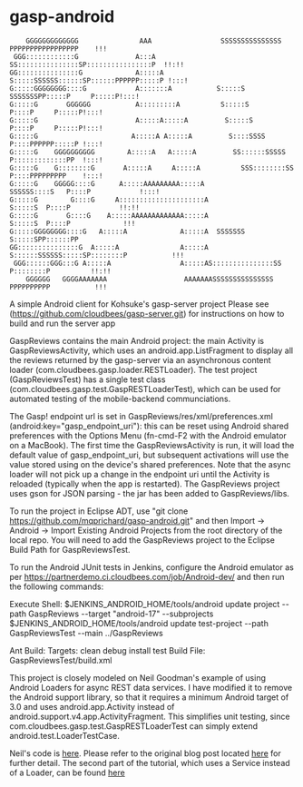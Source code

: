 gasp-android
============

        GGGGGGGGGGGGG               AAA                 SSSSSSSSSSSSSSS PPPPPPPPPPPPPPPPP    !!!
     GGG::::::::::::G              A:::A              SS:::::::::::::::SP::::::::::::::::P  !!:!!
    GG:::::::::::::::G             A:::::A            S:::::SSSSSS::::::SP::::::PPPPPP:::::P !:::!
    G:::::GGGGGGGG::::G            A:::::::A           S:::::S     SSSSSSSPP:::::P     P:::::P!:::!
    G:::::G       GGGGGG           A:::::::::A          S:::::S              P::::P     P:::::P!:::!
    G:::::G                        A:::::A:::::A         S:::::S              P::::P     P:::::P!:::!
    G:::::G                       A:::::A A:::::A         S::::SSSS           P::::PPPPPP:::::P !:::!
    G:::::G    GGGGGGGGGG        A:::::A   A:::::A         SS::::::SSSSS      P:::::::::::::PP  !:::!
    G:::::G    G::::::::G       A:::::A     A:::::A          SSS::::::::SS    P::::PPPPPPPPP    !:::!
    G:::::G    GGGGG::::G      A:::::AAAAAAAAA:::::A            SSSSSS::::S   P::::P            !:::!
    G:::::G        G::::G     A:::::::::::::::::::::A                S:::::S  P::::P            !!:!!
    G:::::G       G::::G    A:::::AAAAAAAAAAAAA:::::A               S:::::S  P::::P             !!!
    G:::::GGGGGGGG::::G   A:::::A             A:::::A  SSSSSSS     S:::::SPP::::::PP
    GG:::::::::::::::G  A:::::A               A:::::A S::::::SSSSSS:::::SP::::::::P           !!!
     GGG::::::GGG:::G A:::::A                 A:::::AS:::::::::::::::SS P::::::::P          !!:!!
        GGGGGG   GGGGAAAAAAA                   AAAAAAASSSSSSSSSSSSSSS   PPPPPPPPPP           !!!

A simple Android client for Kohsuke's gasp-server project
Please see (https://github.com/cloudbees/gasp-server.git) for instructions on how to build and run the server app

GaspReviews contains the main Android project: the main Activity is GaspReviewsActivity, which uses an android.app.ListFragment to display all the reviews returned by the gasp-server via an asynchronous content loader (com.cloudbees.gasp.loader.RESTLoader). The test project (GaspReviewsTest) has
a single test class (com.cloudbees.gasp.test.GaspRESTLoaderTest), which can be used for automated testing of the mobile-backend communciations.

The Gasp! endpoint url is set in GaspReviews/res/xml/preferences.xml (android:key="gasp_endpoint_uri"): this can be reset using Android shared preferences with the Options Menu (fn-cmd-F2 with the Android emulator on a MacBook). The first time the GaspReviewsActivity is run, it will load the default value of gasp_endpoint_uri, but subsequent activations will use the value stored using on the device's shared preferences. Note that the async loader will not pick up a change in the endpoint uri until the Activity is reloaded (typically when the app is restarted). The GaspReviews project uses gson for JSON parsing - the jar has been added to GaspReviews/libs. 

To run the project in Eclipse ADT, use "git clone https://github.com/mqprichard/gasp-android.git" and then Import -> Android -> Import Existing Android Projects from the root directory of the local repo.  You will need to add the GaspReviews project to the Eclipse Build Path for GaspReviewsTest. 

To run the Android JUnit tests in Jenkins, configure the Android emulator as per https://partnerdemo.ci.cloudbees.com/job/Android-dev/ and then run the following commands:

Execute Shell:
$JENKINS_ANDROID_HOME/tools/android update project --path GaspReviews --target "android-17" --subprojects
$JENKINS_ANDROID_HOME/tools/android update test-project --path GaspReviewsTest --main ../GaspReviews

Ant Build:
Targets: clean debug install test
Build File: GaspReviewsTest/build.xml
 
This project is closely modeled on Neil Goodman's example of using Android Loaders for async REST data services. I have modified it to remove the Android support library, so that it requires a minimum Android target of 3.0 and uses android.app.Activity instead of android.support.v4.app.ActivityFragment. This simplifies unit testing, since com.cloudbees.gasp.test.GaspRESTLoaderTest can simply extend android.test.LoaderTestCase.

Neil's code is [here](https://github.com/posco2k8/rest_loader_tutorial.git). Please refer to the original blog post located [here](http://neilgoodman.net/2011/12/26/modern-techniques-for-implementing-rest-clients-on-android-4-0-and-below-part-1/) for further detail.  The second part of the tutorial, which uses a Service instead of a Loader, can be found [here](http://neilgoodman.net/2012/01/01/modern-techniques-for-implementing-rest-clients-on-android-4-0-and-below-part-2)

